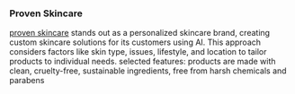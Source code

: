 
### Proven Skincare 

[proven skincare](https://github.com/chenhaodev/awesome-img-app-insights/tree/main/cases/imgs/provenskincare.com.jpg) stands out as a personalized skincare brand, creating custom skincare solutions for its customers using AI. This approach considers factors like skin type, issues, lifestyle, and location to tailor products to individual needs. selected features: products are made with clean, cruelty-free, sustainable ingredients, free from harsh chemicals and parabens

